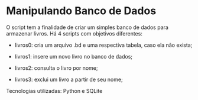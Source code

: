 # Manipulando Banco de Dados

O script tem a finalidade de criar um simples banco de dados para armazenar livros. Há 4 scripts com objetivos diferentes:

- livros0: cria um arquivo .bd e uma respectiva tabela, caso ela não exista;

- livros1: insere um novo livro no banco de dados;

- livros2: consulta o livro por nome;

- livros3: exclui um livro a partir de seu nome;

Tecnologias utilizadas: Python e SQLite